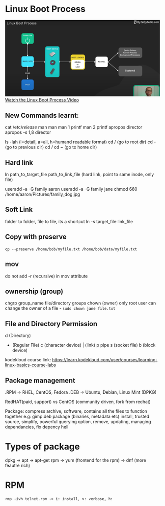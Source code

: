 # Linux Boot Process
![Linux Boot Process](How-linux-boot.png)
[Watch the Linux Boot Process Video](https://www.youtube.com/watch?v=XpFsMB6FoOs&ab_channel=ByteByteGo)

## New Commands learnt:
 cat /etc/*release*
 man man
 man 1 printf
 man 2 printf
 apropos director
 apropos -s 1,8 director
 
 ls -lah (l=detail, a=all, h=humand readable format)
 cd / (go to root dir)
 cd - (go to previous dir)
 cd / cd ~ (go to home dir)

 ## Hard link
 ln path_to_target_file path_to_link_file (hard link, point to same inode, only file)

 useradd -a -G family aaron
 useradd -a -G family jane
 chmod 660 /home/aaron/Pictures/family_dog.jpg

 ## Soft Link
 folder to folder, file to file, its a shortcut
 ln -s target_file link_file

 ## Copy with preserve
 `cp --preserve /home/bob/myfile.txt /home/bob/data/myfile.txt`

 ## mov
 do not add -r (recursive) in mov attribute

 ## ownership (group)
 chgrp group_name file/directory
 groups
 chown (owner) only root user can change the owner of a file - `sudo chown jane file.txt`

 ## File and Directory Permission
 d (Directory)
 - (Regular File)
 c (character device)
 | (link)
 p pipe
 s (socket file)
 b (block device)


kodekloud course link: https://learn.kodekloud.com/user/courses/learning-linux-basics-course-labs
 ## Package management
 .RPM -> RHEL, CentOS, Fedora
 .DEB -> Ubuntu, Debian, Linux Mint (DPKG)

 RedHAT(paid, support) vs CentOS (community driven, fork from redhat)

 Package: compress archive, software, contains all the files to function together e.g: gimp.deb package (binaries, metadata etc)
 install, trusted source, simplify, powerful querying option, remove, updating, managing dependancies, fix depency hell
 

 # Types of package
 dpkg -> apt -> apt-get
 rpm -> yum  (frontend for the rpm) -> dnf (more feautre rich)

# RPM
```
rmp -ivh telnet.rpm -> i: install, v: verbose, h: 







